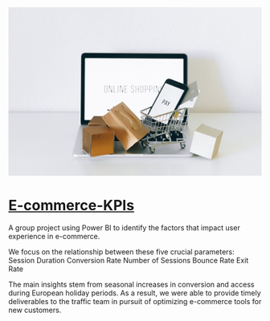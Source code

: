 ![Imagem de Fundo](foto-kpis.jpg)

# [E-commerce-KPIs](https://app.powerbi.com/view?r=eyJrIjoiM2EwNDJlMGQtMWJjNy00YjZhLWEzYTEtZmYxMjU2OGM3OGFjIiwidCI6Ijc5YWE0ZWFlLTk0MGMtNDc5Yy1hMjllLTk4YTczY2NhMzhlMiJ9)

A group project using Power BI to identify the factors that impact user experience in e-commerce.

We focus on the relationship between these five crucial parameters:
Session Duration
Conversion Rate
Number of Sessions
Bounce Rate
Exit Rate

The main insights stem from seasonal increases in conversion and access during European holiday periods. As a result, we were able to provide timely deliverables to the traffic team in pursuit of optimizing e-commerce tools for new customers.
